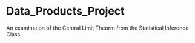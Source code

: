 # Data_Products_Project
An examination of the Central Limit Theorm from the Statistical Inference Class
